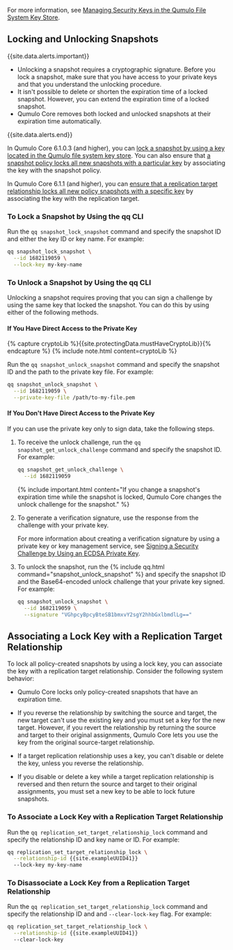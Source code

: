 For more information, see [Managing Security Keys in the Qumulo File System Key Store](../encryption-data-security/managing-security-keys.html).

<a id="locking-unlocking-snapshots"></a>
## Locking and Unlocking Snapshots
{{site.data.alerts.important}}
<ul>
  <li>Unlocking a snapshot requires a cryptographic signature. Before you lock a snapshot, make sure that you have access to your private keys and that you understand the unlocking procedure.</li> 
  <li>It isn't possible to delete or shorten the expiration time of a locked snapshot. However, you can extend the expiration time of a locked snapshot.</li>
  <li>Qumulo Core removes both locked and unlocked snapshots at their expiration time automatically.</li>
</ul>
{{site.data.alerts.end}}

In Qumulo Core 6.1.0.3 (and higher), you can [lock a snapshot by using a key located in the Qumulo file system key store](../encryption-data-security/managing-security-keys.html). You can also ensure that [a snapshot policy locks all new snapshots with a particular key](managing-snapshots.html#create-snapshot-with-policy) by associating the key with the snapshot policy.

In Qumulo Core 6.1.1 (and higher), you can [ensure that a replication target relationship locks all new policy snapshots with a specific key](#replication-target-locking) by associating the key with the replication target.

### To Lock a Snapshot by Using the qq CLI
Run the `qq snapshot_lock_snapshot` command and specify the snapshot ID and either the key ID or key name. For example:

```bash
qq snapshot_lock_snapshot \
  --id 1682119059 \
  --lock-key my-key-name
```

### To Unlock a Snapshot by Using the qq CLI
Unlocking a snapshot requires proving that you can sign a challenge by using the same key that locked the snapshot. You can do this by using either of the following methods.

#### If You Have Direct Access to the Private Key
{% capture cryptoLib %}{{site.protectingData.mustHaveCryptoLib}}{% endcapture %}
{% include note.html content=cryptoLib %}

Run the `qq snapshot_unlock_snapshot` command and specify the snapshot ID and the path to the private key file. For example:

```bash
qq snapshot_unlock_snapshot \
  --id 1682119059 \
  --private-key-file /path/to-my-file.pem
```

#### If You Don't Have Direct Access to the Private Key
If you can use the private key only to sign data, take the following steps.

1. To receive the unlock challenge, run the `qq snapshot_get_unlock_challenge` command and specify the snapshot ID. For example:

   ```bash
   qq snapshot_get_unlock_challenge \
     --id 1682119059
   ```
   
   {% include important.html content="If you change a snapshot's expiration time while the snapshot is locked, Qumulo Core changes the unlock challenge for the snapshot." %}

1. To generate a verification signature, use the response from the challenge with your private key.

   For more information about creating a verification signature by using a private key or key management service, see [Signing a Security Challenge by Using an ECDSA Private Key](../encryption-data-security/generating-storing-ecdsa-keys.html#signing-a-security-challenge-by-using-an-ecdsa-private-key).

1. To unlock the snapshot, run the {% include qq.html command="snapshot_unlock_snapshot" %} and specify the snapshot ID and the Base64-encoded unlock challenge that your private key signed. For example:

   ```bash
   qq snapshot_unlock_snapshot \
     --id 1682119059 \
     --signature "VGhpcyBpcyBteSB1bmxvY2sgY2hhbGxlbmdlLg=="
   ```

<a id="replication-target-locking"></a>
## Associating a Lock Key with a Replication Target Relationship
To lock all policy-created snapshots by using a lock key, you can associate the key with a replication target relationship. Consider the following system behavior:

* Qumulo Core locks only policy-created snapshots that have an expiration time.

* If you reverse the relationship by switching the source and target, the new target can't use the existing key and you must set a key for the new target. However, if you revert the relationship by returning the source and target to their original assignments, Qumulo Core lets you use the key from the original source-target relationship.

* If a target replication relationship uses a key, you can't disable or delete the key, unless you reverse the relationship.

* If you disable or delete a key while a target replication relationship is reversed and then return the source and target to their original assignments, you must set a new key to be able to lock future snapshots.


### To Associate a Lock Key with a Replication Target Relationship
Run the `qq replication_set_target_relationship_lock` command and specify the relationship ID and key name or ID. For example:

```bash
qq replication_set_target_relationship_lock \
  --relationship-id {{site.exampleUUID41}}
  --lock-key my-key-name
```

### To Disassociate a Lock Key from a Replication Target Relationship
Run the `qq replication_set_target_relationship_lock` command and specify the relationship ID and and `--clear-lock-key` flag. For example:

```bash
qq replication_set_target_relationship_lock \
  --relationship-id {{site.exampleUUID41}}
  --clear-lock-key
```
